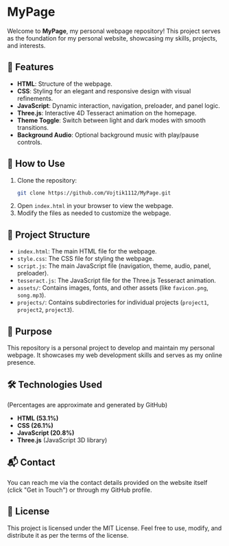 # MyPage

Welcome to **MyPage**, my personal webpage repository! This project serves as the foundation for my personal website, showcasing my skills, projects, and interests.

## 🌟 Features

- **HTML**: Structure of the webpage.
- **CSS**: Styling for an elegant and responsive design with visual refinements.
- **JavaScript**: Dynamic interaction, navigation, preloader, and panel logic.
- **Three.js**: Interactive 4D Tesseract animation on the homepage.
- **Theme Toggle**: Switch between light and dark modes with smooth transitions.
- **Background Audio**: Optional background music with play/pause controls.

## 🚀 How to Use

1. Clone the repository:
   ```bash
   git clone https://github.com/Vojtik1112/MyPage.git
   ```
2. Open `index.html` in your browser to view the webpage.
3. Modify the files as needed to customize the webpage.

## 📁 Project Structure

- `index.html`: The main HTML file for the webpage.
- `style.css`: The CSS file for styling the webpage.
- `script.js`: The main JavaScript file (navigation, theme, audio, panel, preloader).
- `tesseract.js`: The JavaScript file for the Three.js Tesseract animation.
- `assets/`: Contains images, fonts, and other assets (like `favicon.png`, `song.mp3`).
- `projects/`: Contains subdirectories for individual projects (`project1`, `project2`, `project3`).

## 🎯 Purpose

This repository is a personal project to develop and maintain my personal webpage. It showcases my web development skills and serves as my online presence.

## 🛠️ Technologies Used

(Percentages are approximate and generated by GitHub)

- **HTML (53.1%)**
- **CSS (26.1%)**
- **JavaScript (20.8%)**
- **Three.js** (JavaScript 3D library)

## 📬 Contact

You can reach me via the contact details provided on the website itself (click "Get in Touch") or through my GitHub profile.

## 📜 License

This project is licensed under the MIT License. Feel free to use, modify, and distribute it as per the terms of the license.

